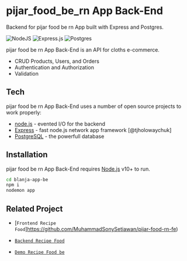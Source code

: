 # pijar_food_be_rn App Back-End

Backend for pijar food be rn App built with Express and Postgres.

![NodeJS](https://img.shields.io/badge/node.js-6DA55F?style=for-the-badge&logo=node.js&logoColor=white) 
![Express.js](https://img.shields.io/badge/express.js-%23404d59.svg?style=for-the-badge&logo=express&logoColor=%2361DAFB) 
![Postgres](https://img.shields.io/badge/postgres-%23316192.svg?style=for-the-badge&logo=postgresql&logoColor=white)

pijar food be rn App Back-End is an API for cloths e-commerce.

- CRUD Products, Users, and Orders
- Authentication and Authorization
- Validation

## Tech

pijar food be rn App Back-End uses a number of open source projects to work properly:

- [node.js](https://nodejs.org/) - evented I/O for the backend
- [Express](https://expressjs.com/) - fast node.js network app framework [@tjholowaychuk]
- [PostgreSQL](https://www.postgresql.org/) - the powerfull database

## Installation

pijar food be rn App Back-End requires [Node.js](https://nodejs.org/) v10+ to run.

```sh
cd blanja-app-be
npm i
nodemon app
```
## Related Project

- [`Frontend Recipe Food`]https://github.com/MuhammadSonySetiawan/pijar-food-rn-fe)

- [`Backend Recipe Food`](https://github.com/MuhammadSonySetiawan/pijar-food-be)

- [`Demo Recipe Food be`](https://pijar-food-be.onrender.com/v1)
